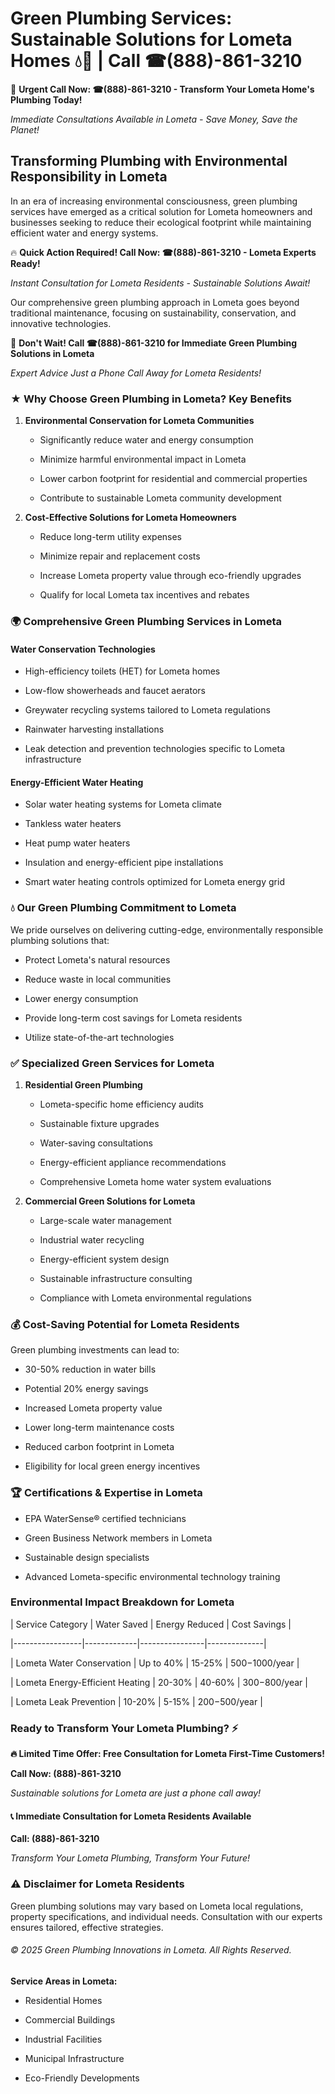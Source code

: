 # Green Plumbing Services: Sustainable Solutions for Lometa Homes 💧🌿 | Call ☎(888)-861-3210

🚨 **Urgent Call Now: ☎(888)-861-3210 - Transform Your Lometa Home's Plumbing Today!**
*Immediate Consultations Available in Lometa - Save Money, Save the Planet!*

## Transforming Plumbing with Environmental Responsibility in Lometa

In an era of increasing environmental consciousness, green plumbing services have emerged as a critical solution for Lometa homeowners and businesses seeking to reduce their ecological footprint while maintaining efficient water and energy systems. 

🔥 **Quick Action Required! Call Now: ☎(888)-861-3210 - Lometa Experts Ready!**
*Instant Consultation for Lometa Residents - Sustainable Solutions Await!*

Our comprehensive green plumbing approach in Lometa goes beyond traditional maintenance, focusing on sustainability, conservation, and innovative technologies.

🚨 **Don't Wait! Call ☎(888)-861-3210 for Immediate Green Plumbing Solutions in Lometa**
*Expert Advice Just a Phone Call Away for Lometa Residents!*

### ★ Why Choose Green Plumbing in Lometa? Key Benefits

1. **Environmental Conservation for Lometa Communities** 
   - Significantly reduce water and energy consumption
   - Minimize harmful environmental impact in Lometa
   - Lower carbon footprint for residential and commercial properties
   - Contribute to sustainable Lometa community development

2. **Cost-Effective Solutions for Lometa Homeowners** 
   - Reduce long-term utility expenses
   - Minimize repair and replacement costs
   - Increase Lometa property value through eco-friendly upgrades
   - Qualify for local Lometa tax incentives and rebates

### 🌍 Comprehensive Green Plumbing Services in Lometa

#### Water Conservation Technologies
- High-efficiency toilets (HET) for Lometa homes
- Low-flow showerheads and faucet aerators
- Greywater recycling systems tailored to Lometa regulations
- Rainwater harvesting installations
- Leak detection and prevention technologies specific to Lometa infrastructure

#### Energy-Efficient Water Heating
- Solar water heating systems for Lometa climate
- Tankless water heaters
- Heat pump water heaters
- Insulation and energy-efficient pipe installations
- Smart water heating controls optimized for Lometa energy grid

### 💧 Our Green Plumbing Commitment to Lometa

We pride ourselves on delivering cutting-edge, environmentally responsible plumbing solutions that:
- Protect Lometa's natural resources
- Reduce waste in local communities
- Lower energy consumption
- Provide long-term cost savings for Lometa residents
- Utilize state-of-the-art technologies

### ✅ Specialized Green Services for Lometa

1. **Residential Green Plumbing**
   - Lometa-specific home efficiency audits
   - Sustainable fixture upgrades
   - Water-saving consultations
   - Energy-efficient appliance recommendations
   - Comprehensive Lometa home water system evaluations

2. **Commercial Green Solutions for Lometa**
   - Large-scale water management
   - Industrial water recycling
   - Energy-efficient system design
   - Sustainable infrastructure consulting
   - Compliance with Lometa environmental regulations

### 💰 Cost-Saving Potential for Lometa Residents

Green plumbing investments can lead to:
- 30-50% reduction in water bills
- Potential 20% energy savings
- Increased Lometa property value
- Lower long-term maintenance costs
- Reduced carbon footprint in Lometa
- Eligibility for local green energy incentives

### 🏆 Certifications & Expertise in Lometa

- EPA WaterSense® certified technicians
- Green Business Network members in Lometa
- Sustainable design specialists
- Advanced Lometa-specific environmental technology training

### Environmental Impact Breakdown for Lometa

| Service Category | Water Saved | Energy Reduced | Cost Savings |
|-----------------|-------------|----------------|--------------|
| Lometa Water Conservation | Up to 40% | 15-25% | $500-$1000/year |
| Lometa Energy-Efficient Heating | 20-30% | 40-60% | $300-$800/year |
| Lometa Leak Prevention | 10-20% | 5-15% | $200-$500/year |

### Ready to Transform Your Lometa Plumbing? ⚡

**🔥 Limited Time Offer: Free Consultation for Lometa First-Time Customers!**

**Call Now: (888)-861-3210**
*Sustainable solutions for Lometa are just a phone call away!*

#### 📞 Immediate Consultation for Lometa Residents Available

**Call: (888)-861-3210**
*Transform Your Lometa Plumbing, Transform Your Future!*

### ⚠️ Disclaimer for Lometa Residents

Green plumbing solutions may vary based on Lometa local regulations, property specifications, and individual needs. Consultation with our experts ensures tailored, effective strategies.

###### © 2025 Green Plumbing Innovations in Lometa. All Rights Reserved.

**Service Areas in Lometa:** 
- Residential Homes
- Commercial Buildings
- Industrial Facilities
- Municipal Infrastructure
- Eco-Friendly Developments